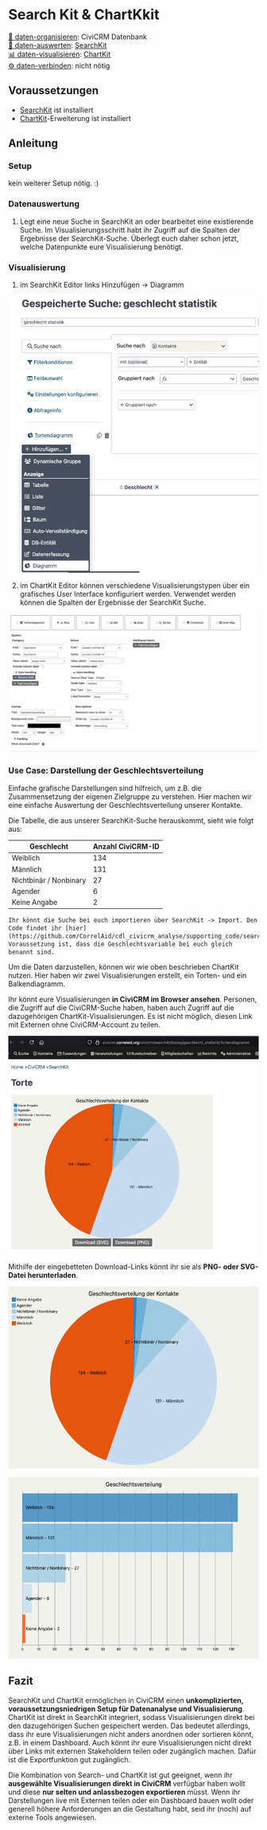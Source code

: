 # Search Kit & ChartKkit

[💾 daten-organisieren](./../2-datenlebenszyklus.md#daten-organisieren): CiviCRM Datenbank <br>
[🔢 daten-auswerten](./../2-datenlebenszyklus.md#daten-auswerten): [SearchKit](./../4-tools/1-civicrm_intern/4-civicrm-searchkit-chartkit.md#searchkit) <br>
[📊 daten-visualisieren](./../2-datenlebenszyklus.md#daten-visualisieren): [ChartKit](./../4-tools/1-civicrm_intern/4-civicrm-searchkit-chartkit.md#chartkit) <br>
[⚙️ daten-verbinden](./../2-datenlebenszyklus.md#daten-verbinden): nicht nötig

## Voraussetzungen
- [SearchKit](./../4-tools/1-civicrm_intern/4-civicrm-searchkit-chartkit.md#searchkit) ist installiert
- [ChartKit](./../4-tools/1-civicrm_intern/4-civicrm-searchkit-chartkit.md#chartkit)-Erweiterung ist installiert

## Anleitung
### Setup
kein weiterer Setup nötig. :) 


### Datenauswertung

1. Legt eine neue Suche in SearchKit an oder bearbeitet eine existierende Suche. Im Visualisierungsschritt habt ihr Zugriff auf die Spalten der Ergebnisse der SearchKit-Suche. Überlegt euch daher schon jetzt, welche Datenpunkte eure Visualisierung benötigt.

### Visualisierung
1. im SearchKit Editor links Hinzufügen -> Diagramm

![User Interface einer Suche in SearchKit. Das Dropdown "Hinzufügen" ist geöffnet und die Option "Diagramm" ist ausgewählt.](../images/3-ansaetze/2-searchkit-chartkit/chartkit-add.png)

2. im ChartKit Editor können verschiedene Visualisierungstypen über ein grafisches User Interface konfiguriert werden. Verwendet werden können die Spalten der Ergebnisse der SearchKit Suche.

![User Interface von ChartKit: Oben gibt es verschiedene Visualisierungstypen zur Auswahl, darunter können mit zahlreichen Dropdowns und Textboxen die Details der Grafik konfiguriert werden.](../images/3-ansaetze/2-searchkit-chartkit/chartkit-ui.png)

### Use Case: Darstellung der Geschlechtsverteilung

Einfache grafische Darstellungen sind hilfreich, um z.B. die Zusammensetzung der eigenen Zielgruppe zu verstehen. Hier machen wir eine einfache Auswertung der Geschlechtsverteilung unserer Kontakte.

Die Tabelle, die aus unserer SearchKit-Suche herauskommt, sieht wie folgt aus:

| Geschlecht               | Anzahl CiviCRM-ID |
|--------------------------|------------------|
| Weiblich                 | 134               |
| Männlich                 | 131               |
| Nichtbinär / Nonbinary   | 27                |
| Agender                  | 6                 |
| Keine Angabe             | 2                 |


```admonish info title="Diese Suche importieren"
Ihr könnt die Suche bei euch importieren über SearchKit -> Import. Den Code findet ihr [hier](https://github.com/CorrelAid/cdl_civicrm_analyse/supporting_code/searchkit). Voraussetzung ist, dass die Geschlechtsvariable bei euch gleich benannt sind.
```

Um die Daten darzustellen, können wir wie oben beschrieben ChartKit nutzen. Hier haben wir zwei Visualisierungen erstellt, ein Torten- und ein Balkendiagramm.

Ihr könnt eure Visualisierungen **in CiviCRM im Browser ansehen**. Personen, die Zugriff auf die CiviCRM-Suche haben, haben auch Zugriff auf die dazugehörigen ChartKit-Visualisierungen. Es ist nicht möglich, diesen Link mit Externen ohne CiviCRM-Account zu teilen.

![Ein Tortendiagramm der Geschlechtsverteilung ist im Browser geöffnet. In die Grafik eingebettet sind zwei Buttons zum Download als png und svg](../images/3-ansaetze/2-searchkit-chartkit/torte-browser.png)


Mithilfe der eingebetteten Download-Links könnt ihr sie als **PNG- oder SVG-Datei herunterladen**.

![Ein Tortendiagramm der Geschlechtsverteilung](../images/3-ansaetze/2-searchkit-chartkit/torte.png)

![Ein Balkendiagramm der Geschlechtsverteilung](../images/3-ansaetze/2-searchkit-chartkit/balken.png)
## Fazit

SearchKit und ChartKit ermöglichen in CiviCRM einen **unkomplizierten, voraussetzungsniedrigen Setup für Datenanalyse und Visualisierung**. ChartKit ist direkt in SearchKit integriert, sodass Visualisierungen direkt bei den dazugehörigen Suchen gespeichert werden. Das bedeutet allerdings, dass ihr eure Visualisierungen nicht anders anordnen oder sortieren könnt, z.B. in einem Dashboard. Auch könnt ihr eure Visualisierungen nicht direkt über Links mit externen Stakeholdern teilen oder zugänglich machen. Dafür ist die Exportfunktion gut zugänglich.  

Die Kombination von Search- und ChartKit ist gut geeignet, wenn ihr **ausgewählte Visualisierungen direkt in CiviCRM** verfügbar haben wollt und diese **nur selten und anlassbezogen exportieren** müsst. Wenn ihr Darstellungen live mit Externen teilen oder ein Dashboard bauen wollt oder generell höhere Anforderungen an die Gestaltung habt, seid ihr (noch) auf externe Tools angewiesen.
